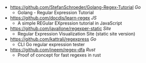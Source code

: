 - https://github.com/StefanSchroeder/Golang-Regex-Tutorial *Go*
  - Golang - Regular Expression Tutorial
- https://github.com/docdis/learn-regex *JS*
  - A simple REGular EXpression tutorial in JavaScript
- https://github.com/javallone/regexper-static *Site*
  - Regular Expression Visualization Site (static site version)
- https://github.com/kattrali/regexpress *Go*
  - CLI Go regular expression tester
- https://github.com/jneem/regex-dfa *Rust*
  - Proof of concept for fast regexes in rust
